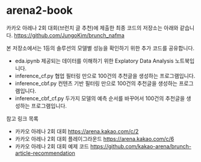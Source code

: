 # arena2-book
카카오 아레나 2회 대회(브런치 글 추천)에 제출한 최종 코드의 저장소는 아래와 같습니다.
https://github.com/JungoKim/brunch_nafma

본 저장소에서는 1등의 솔루션의 모델별 성능을 확인하기 위한 추가 코드를 공유합니다.

* eda.ipynb 제공되는 데이터를 이해하기 위한 Explatory Data Analysis 노트북입니다.
* inference_cf.py 협업 필터링 만으로 100건의 추천글을 생성하는 프로그램입니다.
* inference_cbf.py 컨텐츠 기반 필터링 만으로 100건의 추천글을 생성하는 프로그램입니다.
* inference_cbf_cf.py 두가지 모델의 예측 순서를 바꾸어서 100건의 추천글을 생성하는 프로그램입니다.

참고 링크 목록
* 카카오 아레나 2회 대회 https://arena.kakao.com/c/2
* 카카오 아레나 2회 대회 플레이그라운드 https://arena.kakao.com/c/6
* 카카오 아레나 2회 대회 예제 코드 https://github.com/kakao-arena/brunch-article-recommendation
